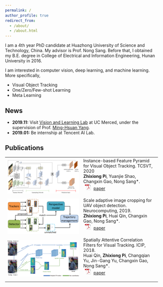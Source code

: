 ```yaml
---
permalink: /
author_profile: true
redirect_from: 
  - /about/
  - /about.html
---
```


I am a 4th year PhD candidate at Huazhong University of Science and Technology, China. My advisor is Prof. Nong Sang. Before that, I obtained my B.E. degree in College of Electrical and Information Engineering, Hunan University in 2016.

I am interested in computer vision, deep learning, and machine learning. More specifically,
- Visual Object Tracking
- One/Zero/Few-shot Learning
- Meta Learning

<!--Here is my [CV](/files/cv.pdf).-->

## News

- **2019.11:**  Visit [Vision and Learning Lab](http://vllab.ucmerced.edu/) at UC Merced, under the supervision of Prof. [Ming-Hsuan Yang](https://faculty.ucmerced.edu/mhyang/). 
- **2019.01:**  Be internship at Tencent AI Lab.

## Publications

<!--[\[Google Scholar\]](https://scholar.google.com/citations?hl=en&user=80d4v4kAAAAJ)-->

<table style="border: none; border-collapse: collapse;" border="0"> 

<tr style="border-collapse: separate; border-spacing:30em;">
<td style="border-collapse: collapse; border: none;">
<img src="/images/ibfp.jpg" width="800"/>
</td>
<td style="border-collapse: collapse; border: none;">
Instance-based Feature Pyramid for Visual Object Tracking. TCSVT, 2020
<br>
<b>Zhixiong Pi</b>, Yuanjie Shao, Changxin Gao, Nong Sang*. 
<br>
<img src="/images/pdf_icon.png" width="20" height="20" hspace="5">
<span><a href="/files/ibfp.pdf">paper</a></span>
<br>
<br>
</td>
</tr>

<tr style="border-collapse: separate; border-spacing:30em;">
<td style="border-collapse: collapse; border: none;">
<img src="/images/cf_mot.jpg" width="800"/>
</td>
<td style="border-collapse: collapse; border: none;">
Scale adaptive image cropping for UAV object detection. Neurocomputing, 2019.
<br>
<b>Zhixiong Pi</b>, Huai Qin, Changxin Gao, Nong Sang*. 
<br>
<img src="/images/pdf_icon.png" width="20" height="20" hspace="5">
<span><a href="/files/cf_mot.pdf">paper</a></span>
<br>
<br>
</td>
</tr>

<tr style="border-collapse: separate; border-spacing:30em;">
<td style="border-collapse: collapse; border: none;">
<img src="/images/staple_sa.jpg" width="800"/>
</td>
<td style="border-collapse: collapse; border: none;">
Spatially Attentive Correlation Filters for Visual Tracking. ICIP, 2018.
<br>
Huai Qin, <b>Zhixiong Pi</b>, Changqian Yu, Jin-Gang Yu, Changxin Gao, Nong Sang*. 
<br>
<img src="/images/pdf_icon.png" width="20" height="20" hspace="5">
<span><a href="/files/staple_sa.pdf">paper</a></span>
<br>
<br>
</td>
</tr>

</table>
